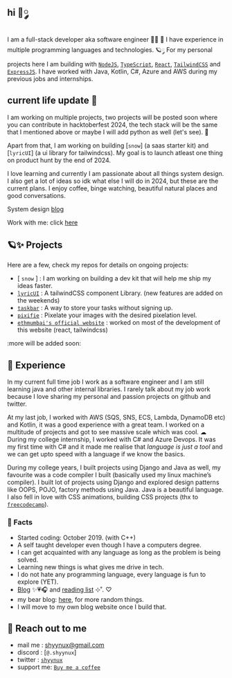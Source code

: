 ## hi 🎀༘

I am a full-stack developer aka software engineer 🫶🏽 🌷  I have experience in multiple programming languages and technologies. 🪐༘  For my personal projects here I am building with [`NodeJS`](https://nodejs.org/en/about), [`TypeScript`](https://www.typescriptlang.org/docs/), [` React `](https://react.dev/), [` TailwindCSS `](https://tailwindcss.com/) and [` ExpressJS `](https://expressjs.com/). 
I have worked with Java, Kotlin, C#, Azure and AWS during my previous jobs and internships.

## current life update 🌷

I am working on multiple projects, two projects will be posted soon where you can contribute in hacktoberfest 2024, the tech stack will be the same that I mentioned above or maybe I will add python as well (let's see). 💌

Apart from that, I am working on building [`snow`] (a saas starter kit) and [`lyricUI`] (a ui library for tailwindcss). My goal is to launch atleast one thing on product hunt by the end of 2024. 

I love learning and currently I am passionate about all things system design. I also get a lot of ideas so idk what else I will do in 2024, but these are the current plans. 
I enjoy coffee, binge watching, beautiful natural places and good conversations. 

System design [blog](http://tinyurl.com/sys-dsn)

Work with me: click [here](https://www.shyynux.xyz/work)

## 🪐✨ Projects

Here are a few, check my repos for details on ongoing projects:
- [ `snow` ] : I am working on building a dev kit that will help me ship my ideas faster. 
- [`lyricUI`](https://lyricui.com/) : A tailwindCSS component Library. (new features are added on the weekends)
- [`taskbar`](https://taskbar-gamma.vercel.app/) : A way to store your tasks without signing up.
- [`pixifie`](https://pixifie.xyz) : Pixelate your images with the desired pixelation level.
- [`ethmumbai's official website`](https://ethmumbai.in/) : worked on most of the development of this website (react, tailwindcss)

:more will be added soon:

## 🧸 Experience

In my current full time job I work as a software engineer and I am still learning java and other internal libraries. I rarely talk about my job work because I love sharing my personal and passion projects on github and twitter. 

At my last job, I worked with AWS (SQS, SNS, ECS, Lambda, DynamoDB etc) and Kotlin, it was a good experience with a great team. I worked on a multitude of projects and got to see massive scale which was cool. ☁︎ During my college internship, I worked with C# and Azure Devops. It was my first time with C# and it made me realise that _language is just a tool_ and we can get upto speed with a language if we know the basics.

During my college years, I built projects using Django and Java as well, my favourite was a code compiler I built (basically used my linux machine’s compiler). I built lot of projects using Django and explored design patterns like OOPS, POJO, factory methods using Java. Java is a beautiful language. I also fell in love with CSS animations, building CSS projects (thx to [`freecodecamp`](https://www.freecodecamp.org/)).

### 🌷 Facts 

- Started coding: October 2019. (with C++)
- A self taught developer even though I have a computers degree.
- I can get acquainted with any language as long as the problem is being solved.
- Learning new things is what gives me drive in tech.
- I do not hate any programming language, every language is fun to explore (YET).
- [Blog](https://dev.to/shyynux) ✨💗🎧 and [reading list](https://shyynux.github.io/reading-list/) ⊹˚. ♡
- my bear blog: [here](https://shyynux.bearblog.dev), for more random things.
- I will move to my own blog website once I build that.


## 💌 Reach out to me 

- mail me : shyynux@gmail.com
- discord : [`@.shyynux`]
- twitter : [`shyynux`](https://twitter.com/shyynux)
- support me: [`Buy me a coffee`](https://www.buymeacoffee.com/shyynux)

